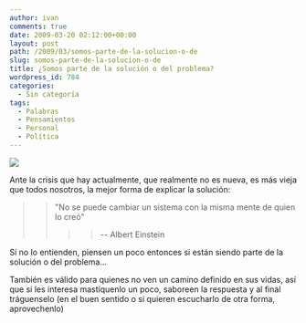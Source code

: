 ```yaml
---
author: ivan
comments: true
date: 2009-03-20 02:12:00+00:00
layout: post
path: /2009/03/somos-parte-de-la-solucion-o-de
slug: somos-parte-de-la-solucion-o-de
title: ¿Somos parte de la solución o del problema?
wordpress_id: 784
categories:
  - Sin categoría
tags:
  - Palabras
  - Pensamientos
  - Personal
  - Política
---
```


[![](http://ivan.campananaranjo.com/wp-content/uploads/2009/03/einstein.jpg)](http://2.bp.blogspot.com/_T2UWuNJg3dQ/ScK3xflcKTI/AAAAAAAABZw/StisfsXmtfc/s1600-h/einstein.jpg)

Ante la crisis que hay actualmente, que realmente no es nueva, es más vieja que todos nosotros, la mejor forma de explicar la solución:

<blockquote><blockquote>"No se puede cambiar un sistema con la misma mente de quien lo creó"

> > -- Albert Einstein
> >
> > </blockquote>
>
> </blockquote>

Si no lo entienden, piensen un poco entonces si están siendo parte de la solución o del problema...

También es válido para quienes no ven un camino definido en sus vidas, así que si les interesa mastíquenlo un poco, saboreen la respuesta y al final tráguenselo (en el buen sentido o si quieren escucharlo de otra forma, aprovechenlo)
